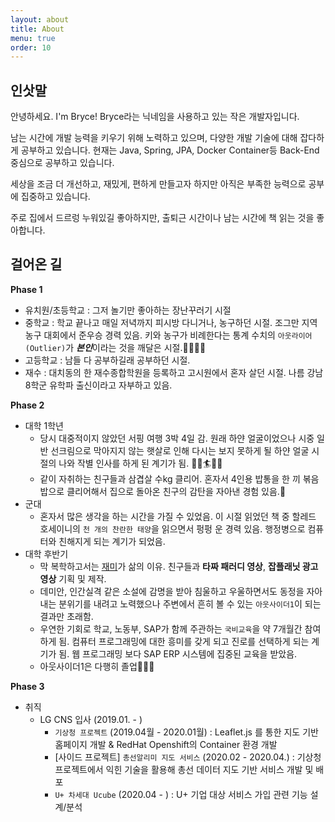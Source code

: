 ```yaml
---
layout: about
title: About
menu: true
order: 10
---
```


## 인삿말
안녕하세요. I'm Bryce! Bryce라는 닉네임을 사용하고 있는 작은 개발자입니다.

남는 시간에 개발 능력을 키우기 위해 노력하고 있으며, 다양한 개발 기술에 대해 잡다하게 공부하고 있습니다. 현재는 Java, Spring, JPA, Docker Container등 Back-End 중심으로 공부하고 있습니다.

세상을 조금 더 개선하고, 재밌게, 편하게 만들고자 하지만 아직은 부족한 능력으로 공부에 집중하고 있습니다.

주로 집에서 드르렁 누워있길 좋아하지만, 출퇴근 시간이나 남는 시간에 책 읽는 것을 좋아합니다.


## 걸어온 길
**Phase 1**
 - 유치원/초등학교 : 그저 놀기만 좋아하는 장난꾸러기 시절
 - 중학교 : 학교 끝나고 매일 저녁까지 피시방 다니거나, 농구하던 시절. 조그만 지역 농구 대회에서 준우승 경력 있음. 키와 농구가 비례한다는 통계 수치의 `아웃라이어(Outlier)`가 ***본인***이라는 것을 깨달은 시절.⛹🏻⛹🏻
 - 고등학교 : 남들 다 공부하길래 공부하던 시절.
 - 재수 : 대치동의 한 재수종합학원을 등록하고 고시원에서 혼자 살던 시절. 나름 강남 8학군 유학파 출신이라고 자부하고 있음.

**Phase 2**
 - 대학 1학년  
    + 당시 대중적이지 않았던 서핑 여행 3박 4일 감. 원래 하얀 얼굴이었으나 시중 일반 선크림으로 막아지지 않는 햇살로 인해 다시는 보지 못하게 될 하얀 얼굴 시절의 나와 작별 인사를 하게 된 계기가 됨. 🏄🏻🏄🏄🏽
    + 같이 자취하는 친구들과 삼겹살 수kg 클리어. 혼자서 4인용 밥통을 한 끼 볶음밥으로 클리어해서 집으로 돌아온 친구의 감탄을 자아낸 경험 있음.🐷
 - 군대
    + 혼자서 많은 생각을 하는 시간을 가질 수 있었음. 이 시절 읽었던 책 중 할레드 호세이니의 `천 개의 찬란한 태양`을 읽으면서 펑펑 운 경력 있음. 행정병으로 컴퓨터와 친해지게 되는 계기가 되었음.
 - 대학 후반기
    + 막 복학하고서는 <u>재미</u>가 삶의 이유. 친구들과 **타짜 패러디 영상**, **잡플래닛 광고 영상** 기획 및 제작.
    + 데미안, 인간실격 같은 소설에 감명을 받아 침울하고 우울하면서도 동정을 자아내는 분위기를 내려고 노력했으나 주변에서 흔히 볼 수 있는 `아웃사이더1`이 되는 결과만 초래함.
    + 우연한 기회로 학교, 노동부, SAP가 함께 주관하는 `국비교육`을 약 7개월간 참여하게 됨. 컴퓨터 프로그래밍에 대한 흥미를 갖게 되고 진로를 선택하게 되는 계기가 됨. 웹 프로그래밍 보다 SAP ERP 시스템에 집중된 교육을 받았음.
    + 아웃사이더1은 다행히 졸업👨🏻‍🎓

**Phase 3**
- 취직
   + LG CNS 입사 (2019.01. - )
      *  `기상청 프로젝트` (2019.04월 - 2020.01월) : Leaflet.js 를 통한 지도 기반 홈페이지 개발 & RedHat Openshift의 Container 환경 개발
      * [사이드 프로젝트] `총선알리미 지도 서비스`  (2020.02 - 2020.04.)  : 기상청 프로젝트에서 익힌 기술을 활용해 총선 데이터 지도 기반 서비스 개발 및 배포
      * `U+ 차세대 Ucube` (2020.04 -  ) : U+ 기업 대상 서비스 가입 관련 기능 설계/분석